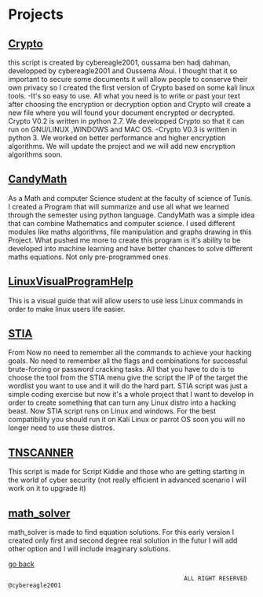 # Projects 

## [Crypto](https://github.com/cybereagle2001/Crypto) 

this script is created by cybereagle2001, oussama ben hadj dahman, developped by cybereagle2001 and Oussema Aloui.
I thought that it so important to secure some documents it will allow people to conserve their own privacy so I created the first version of Crypto based on some kali linux tools. -It's so easy to use. All what you need is to write or past your text after choosing the encryption or decryption option and Crypto will create a new file where you will found your document encrypted or decrypted.
Crypto V0.2 is written in python 2.7. We developped Crypto so that it can run on GNU/LINUX ,WINDOWS and MAC OS.
-Crypto V0.3 is written in python 3. We worked on better performance and higher encryption algorithms. We will update the project and we will add new encryption algorithms soon.

## [CandyMath](https://github.com/cybereagle2001/CandyMath)

As a Math and computer Science student at the faculty of science of Tunis. I created a Program that will summarize and use all what we learned through the semester using python language.
CandyMath was a simple idea that can combine Mathematics and computer science. I used different modules like maths algorithms, file manipulation and graphs drawing in this Project. What pushed me more to create this program is it's ability to be developed into machine learning and have better chances to solve different maths equations. Not only pre-programmed ones.

## [LinuxVisualProgramHelp](https://github.com/cybereagle2001/LinuxVisualProgramHelp)

This is a visual guide that will allow users to use less Linux commands in order to make linux users life easier.

## [STIA](https://github.com/Secret-Tunisian-Information-Agency/STIA)

From Now no need to remember all the commands to achieve your hacking goals. No need to remember all the flags and combinations for successful brute-forcing or password cracking tasks. All that you have to do is to choose the tool from the STIA menu give the script the IP of the target the wordlist you want to use and it will do the hard part. STIA script was just a simple coding exercise but now it's a whole project that I want to develop in order to create something that can turn any Linux distro into a hacking beast. Now STIA script runs on Linux and windows. For the best compatibility you should run it on Kali Linux or parrot OS soon you will no longer need to use these distros.

## [TNSCANNER](https://github.com/cybereagle2001/TNSCANNER)

This script is made for Script Kiddie and those who are getting starting in the world of cyber security (not really efficient in advanced scenario I will work on it to upgrade it)

## [math_solver](https://github.com/cybereagle2001/math_solver)

math_solver is made to find equation solutions. For this early version I created only first and second degree real solution in the futur I will add other option and I will include imaginary solutions.

[go back](https://cybereagle2001.github.io/Oussama-Ben-Hadj-Dahman/)


                                                      ALL RIGHT RESERVED @cybereagle2001
